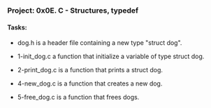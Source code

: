 ### Project: 0x0E. C - Structures, typedef

#### Tasks:

* dog.h is a header file containing a new type "struct dog".

* 1-init_dog.c a function that initialize a variable of type struct dog.

* 2-print_dog.c is a function that prints a struct dog.

* 4-new_dog.c is a function that creates a new dog.

* 5-free_dog.c is a function that frees dogs.
